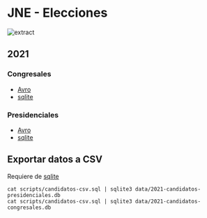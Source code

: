 # JNE - Elecciones

![extract](https://github.com/openpolitica/jne-elecciones/workflows/extract/badge.svg)

## 2021

### Congresales

- [Avro](data/2021-candidatos-congresales.avro)
- [sqlite](data/2021-candidatos-congresales.db)

### Presidenciales 

- [Avro](data/2021-candidatos-presidenciales.avro)
- [sqlite](data/2021-candidatos-presidenciales.db)

## Exportar datos a CSV

Requiere de [sqlite](https://sqlite.org/download.html)

```shell
cat scripts/candidatos-csv.sql | sqlite3 data/2021-candidatos-presidenciales.db 
cat scripts/candidatos-csv.sql | sqlite3 data/2021-candidatos-congresales.db 
```